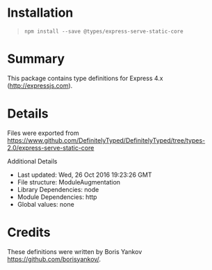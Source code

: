 # Installation
> `npm install --save @types/express-serve-static-core`

# Summary
This package contains type definitions for Express 4.x (http://expressjs.com).

# Details
Files were exported from https://www.github.com/DefinitelyTyped/DefinitelyTyped/tree/types-2.0/express-serve-static-core

Additional Details
 * Last updated: Wed, 26 Oct 2016 19:23:26 GMT
 * File structure: ModuleAugmentation
 * Library Dependencies: node
 * Module Dependencies: http
 * Global values: none

# Credits
These definitions were written by Boris Yankov <https://github.com/borisyankov/>.
